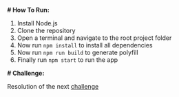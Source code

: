 **# How To Run:**

1. Install Node.js
2. Clone the repository
3. Open a terminal and navigate to the root project folder
4. Now run `npm install` to install all dependencies 
5. Now run `npm run build` to generate polyfill
6. Finally run `npm start` to run the app

**# Challenge:**

Resolution of the next [challenge](https://drive.google.com/file/d/1bKQ8trGxMo8cY4J9qlNyi9iIo4LYDNnv/view?usp=sharing)
